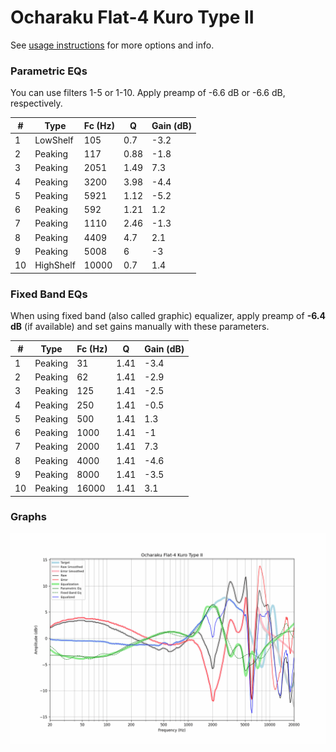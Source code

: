 # Ocharaku Flat-4 Kuro Type II
See [usage instructions](https://github.com/jaakkopasanen/AutoEq#usage) for more options and info.

### Parametric EQs
You can use filters 1-5 or 1-10. Apply preamp of -6.6 dB or -6.6 dB, respectively.

|   # | Type      |   Fc (Hz) |    Q |   Gain (dB) |
|-----|-----------|-----------|------|-------------|
|   1 | LowShelf  |       105 | 0.7  |        -3.2 |
|   2 | Peaking   |       117 | 0.88 |        -1.8 |
|   3 | Peaking   |      2051 | 1.49 |         7.3 |
|   4 | Peaking   |      3200 | 3.98 |        -4.4 |
|   5 | Peaking   |      5921 | 1.12 |        -5.2 |
|   6 | Peaking   |       592 | 1.21 |         1.2 |
|   7 | Peaking   |      1110 | 2.46 |        -1.3 |
|   8 | Peaking   |      4409 | 4.7  |         2.1 |
|   9 | Peaking   |      5008 | 6    |        -3   |
|  10 | HighShelf |     10000 | 0.7  |         1.4 |

### Fixed Band EQs
When using fixed band (also called graphic) equalizer, apply preamp of **-6.4 dB** (if available) and set gains manually with these parameters.

|   # | Type    |   Fc (Hz) |    Q |   Gain (dB) |
|-----|---------|-----------|------|-------------|
|   1 | Peaking |        31 | 1.41 |        -3.4 |
|   2 | Peaking |        62 | 1.41 |        -2.9 |
|   3 | Peaking |       125 | 1.41 |        -2.5 |
|   4 | Peaking |       250 | 1.41 |        -0.5 |
|   5 | Peaking |       500 | 1.41 |         1.3 |
|   6 | Peaking |      1000 | 1.41 |        -1   |
|   7 | Peaking |      2000 | 1.41 |         7.3 |
|   8 | Peaking |      4000 | 1.41 |        -4.6 |
|   9 | Peaking |      8000 | 1.41 |        -3.5 |
|  10 | Peaking |     16000 | 1.41 |         3.1 |

### Graphs
![](./Ocharaku%20Flat-4%20Kuro%20Type%20II.png)
